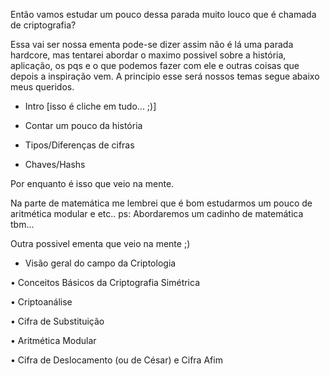 Então vamos estudar um pouco dessa parada muito louco que é chamada de criptografia?

Essa vai ser nossa ementa pode-se dizer assim não é lá uma parada hardcore, mas tentarei abordar o maximo possivel sobre a história, aplicação, os pqs e o que podemos fazer com ele e outras coisas que depois a inspiração vem. A principio esse será nossos temas segue abaixo meus queridos.

* Intro [isso é cliche em tudo... ;)]

* Contar um pouco da história

* Tipos/Diferenças de cifras 

* Chaves/Hashs 

Por enquanto é isso que veio na mente.

Na parte de matemática me lembrei que é bom estudarmos um pouco de aritmética modular e etc..
ps: Abordaremos um cadinho de matemática tbm...

Outra possivel ementa que veio na mente ;)

* Visão geral do campo da Criptologia

• Conceitos Básicos da Criptografia Simétrica

• Criptoanálise

• Cifra de Substituição

• Aritmética Modular

• Cifra de Deslocamento (ou de César) e Cifra Afim 
